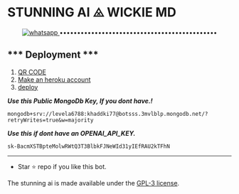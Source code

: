 # STUNNING AI ⨻ WICKIE MD
<p align="center">

  <a aria-label="Join our chats" href="https://wa.me/917560920774?text=Hi+Bro,+I+Need+Help+\nI+messaged+you+from+stunning ai+Repo" target="_blank">
    <img alt="whatsapp" src="https://img.shields.io/badge/Join Group-25D366?style=for-the-badge&logo=whatsapp&logoColor=white" />
  </a>
•••••••••••••••••••••••••••••••••••••••••••••

</p>


  
 *** Deployment ***
-----------------
1. [QR CODE](https://shorturl.at/ejGT5 )
2. [Make an heroku account](heroku.com/signup )
3. [deploy](https://dashboard.heroku.com/new?template=https://github.com/Khadher555/STUNNING-AI) 

***Use this Public MongoDb Key, If you dont have.!***
```
mongodb+srv://levela6788:khaddki77@botsss.3mvlblp.mongodb.net/?retryWrites=true&w=majority
```

***Use this if dont have an OPENAI_API_KEY.***
```
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
```
---

- Star ⭐ repo if you like this bot.


The stunning ai is made available under the [GPL-3 license](https://github.com/Khadher555/STUNNING-AI/blob/main/LICENCE).


